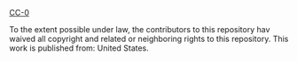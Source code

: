 [CC-0](http://creativecommons.org/publicdomain/zero/1.0/)

To the extent possible under law, the contributors to this repository hav waived all copyright and related
or neighboring rights to this repository. This work is published from: United States.
